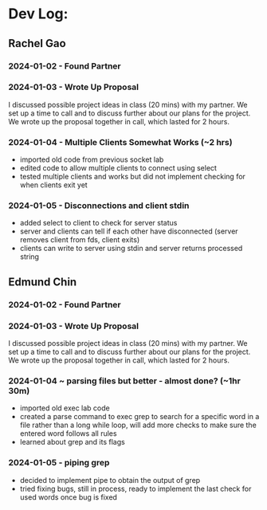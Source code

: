 # Dev Log:

## Rachel Gao

### 2024-01-02 - Found Partner

### 2024-01-03 - Wrote Up Proposal
I discussed possible project ideas in class (20 mins) with my partner. We set up a time to call and to discuss further about our plans for the project. We wrote up the proposal together in call, which lasted for 2 hours.

### 2024-01-04 - Multiple Clients Somewhat Works (~2 hrs)
- imported old code from previous socket lab
- edited code to allow multiple clients to connect using select
- tested multiple clients and works but did not implement checking for when clients exit yet

### 2024-01-05 - Disconnections and client stdin
- added select to client to check for server status
- server and clients can tell if each other have disconnected (server removes client from fds, client exits)
- clients can write to server using stdin and server returns processed string


## Edmund Chin

### 2024-01-02 - Found Partner

### 2024-01-03 - Wrote Up Proposal
I discussed possible project ideas in class (20 mins) with my partner. We set up a time to call and to discuss further about our plans for the project. We wrote up the proposal together in call, which lasted for 2 hours.

### 2024-01-04 ~ parsing files but better - almost done? (~1hr 30m)
- imported old exec lab code
- created a parse command to exec grep to search for a specific word in a file rather than a long while loop, will add more checks to make sure the entered word follows all rules
- learned about grep and its flags

### 2024-01-05 - piping grep
- decided to implement pipe to obtain the output of grep
- tried fixing bugs, still in process, ready to implement the last check for used words once bug is fixed
